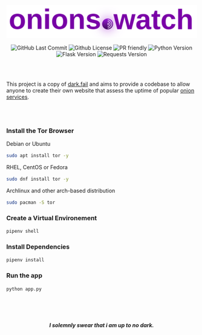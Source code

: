 <p align="center">
 <img src="static/onions.svg">
</p>



<p align="center">
  <img alt="GitHub Last Commit" src="https://img.shields.io/github/last-commit/tuxicorn/onions.watch" />
  <img alt="Github License" src="https://img.shields.io/github/license/tuxicorn/onions.watch" />
 <img alt="PR friendly" src="https://img.shields.io/badge/PRs-welcome-brightgreen.svg?style=flat" />
 <img alt="Python Version" src="https://img.shields.io/github/pipenv/locked/python-version/tuxicorn/onions.watch" />
 <img alt="Flask Version" src="https://img.shields.io/github/pipenv/locked/dependency-version/tuxicorn/onions.watch/flask/master" />
 <img alt="Requests Version" src="https://img.shields.io/github/pipenv/locked/dependency-version/tuxicorn/onions.watch/requests/master" />
 
</p>
</br>


</br>

This project is a copy of [dark.fail](https://dark.fail) and aims to provide a codebase to allow anyone to create their own website that assess the uptime of popular [onion services](https://community.torproject.org/onion-services/).
</p>


</br>
</br>

### Install the Tor Browser

Debian or Ubuntu

```sh
sudo apt install tor -y
```

RHEL, CentOS or Fedora

```sh
sudo dnf install tor -y
```

Archlinux and other arch-based distribution

```sh
sudo pacman -S tor
```

### Create a Virtual Environement

```sh
pipenv shell
```
### Install Dependencies

```sh
pipenv install
```
### Run the app
  
```sh
python app.py
```

</br>
</br>
</br>

<p align="center">
<b><i>I solemnly swear that i am up to no dark.</i></b>
  
</p>
